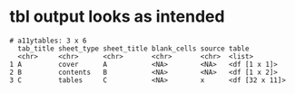 # tbl output looks as intended

    # a11ytables: 3 x 6
      tab_title sheet_type sheet_title blank_cells source table         
      <chr>     <chr>      <chr>       <chr>       <chr>  <list>        
    1 A         cover      A           <NA>        <NA>   <df [1 x 1]>  
    2 B         contents   B           <NA>        <NA>   <df [1 x 2]>  
    3 C         tables     C           <NA>        x      <df [32 x 11]>

